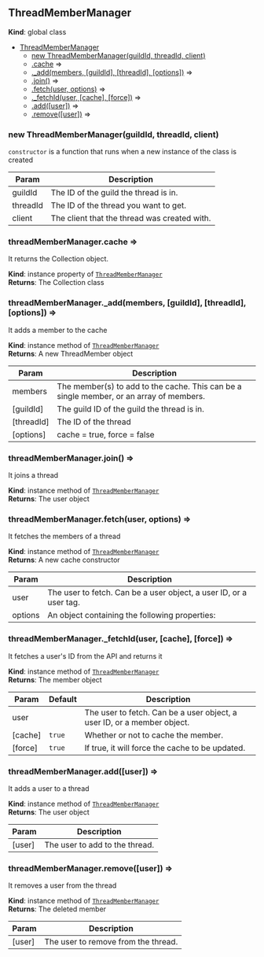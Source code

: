 <a name="ThreadMemberManager"></a>

## ThreadMemberManager
**Kind**: global class  

* [ThreadMemberManager](#ThreadMemberManager)
    * [new ThreadMemberManager(guildId, threadId, client)](#new_ThreadMemberManager_new)
    * [.cache](#ThreadMemberManager+cache) ⇒
    * [._add(members, [guildId], [threadId], [options])](#ThreadMemberManager+_add) ⇒
    * [.join()](#ThreadMemberManager+join) ⇒
    * [.fetch(user, options)](#ThreadMemberManager+fetch) ⇒
    * [._fetchId(user, [cache], [force])](#ThreadMemberManager+_fetchId) ⇒
    * [.add([user])](#ThreadMemberManager+add) ⇒
    * [.remove([user])](#ThreadMemberManager+remove) ⇒

<a name="new_ThreadMemberManager_new"></a>

### new ThreadMemberManager(guildId, threadId, client)
`constructor` is a function that runs when a new instance of the class is created


| Param | Description |
| --- | --- |
| guildId | The ID of the guild the thread is in. |
| threadId | The ID of the thread you want to get. |
| client | The client that the thread was created with. |

<a name="ThreadMemberManager+cache"></a>

### threadMemberManager.cache ⇒
It returns the Collection object.

**Kind**: instance property of [<code>ThreadMemberManager</code>](#ThreadMemberManager)  
**Returns**: The Collection class  
<a name="ThreadMemberManager+_add"></a>

### threadMemberManager.\_add(members, [guildId], [threadId], [options]) ⇒
It adds a member to the cache

**Kind**: instance method of [<code>ThreadMemberManager</code>](#ThreadMemberManager)  
**Returns**: A new ThreadMember object  

| Param | Description |
| --- | --- |
| members | The member(s) to add to the cache. This can be a single member, or an array of members. |
| [guildId] | The guild ID of the guild the thread is in. |
| [threadId] | The ID of the thread |
| [options] | cache = true, force = false |

<a name="ThreadMemberManager+join"></a>

### threadMemberManager.join() ⇒
It joins a thread

**Kind**: instance method of [<code>ThreadMemberManager</code>](#ThreadMemberManager)  
**Returns**: The user object  
<a name="ThreadMemberManager+fetch"></a>

### threadMemberManager.fetch(user, options) ⇒
It fetches the members of a thread

**Kind**: instance method of [<code>ThreadMemberManager</code>](#ThreadMemberManager)  
**Returns**: A new cache constructor  

| Param | Description |
| --- | --- |
| user | The user to fetch. Can be a user object, a user ID, or a user tag. |
| options | An object containing the following properties: |

<a name="ThreadMemberManager+_fetchId"></a>

### threadMemberManager.\_fetchId(user, [cache], [force]) ⇒
It fetches a user's ID from the API and returns it

**Kind**: instance method of [<code>ThreadMemberManager</code>](#ThreadMemberManager)  
**Returns**: The member object  

| Param | Default | Description |
| --- | --- | --- |
| user |  | The user to fetch. Can be a user object, a user ID, or a member object. |
| [cache] | <code>true</code> | Whether or not to cache the member. |
| [force] | <code>true</code> | If true, it will force the cache to be updated. |

<a name="ThreadMemberManager+add"></a>

### threadMemberManager.add([user]) ⇒
It adds a user to a thread

**Kind**: instance method of [<code>ThreadMemberManager</code>](#ThreadMemberManager)  
**Returns**: The user object  

| Param | Description |
| --- | --- |
| [user] | The user to add to the thread. |

<a name="ThreadMemberManager+remove"></a>

### threadMemberManager.remove([user]) ⇒
It removes a user from the thread

**Kind**: instance method of [<code>ThreadMemberManager</code>](#ThreadMemberManager)  
**Returns**: The deleted member  

| Param | Description |
| --- | --- |
| [user] | The user to remove from the thread. |

